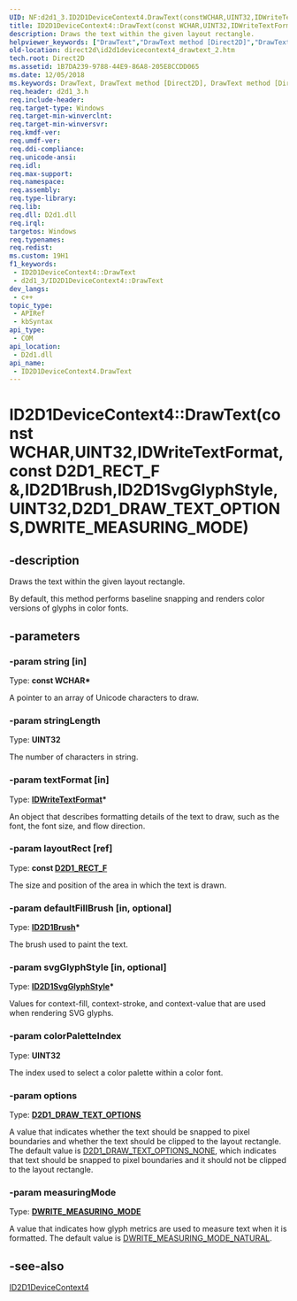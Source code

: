 ```yaml
---
UID: NF:d2d1_3.ID2D1DeviceContext4.DrawText(constWCHAR,UINT32,IDWriteTextFormat,constD2D1_RECT_F&,ID2D1Brush,ID2D1SvgGlyphStyle,UINT32,D2D1_DRAW_TEXT_OPTIONS,DWRITE_MEASURING_MODE)
title: ID2D1DeviceContext4::DrawText(const WCHAR,UINT32,IDWriteTextFormat,const D2D1_RECT_F &,ID2D1Brush,ID2D1SvgGlyphStyle,UINT32,D2D1_DRAW_TEXT_OPTIONS,DWRITE_MEASURING_MODE) (d2d1_3.h)
description: Draws the text within the given layout rectangle.
helpviewer_keywords: ["DrawText","DrawText method [Direct2D]","DrawText method [Direct2D]","ID2D1DeviceContext4 interface","ID2D1DeviceContext4 interface [Direct2D]","DrawText method","ID2D1DeviceContext4.DrawText","ID2D1DeviceContext4.DrawText(const WCHAR","UINT32","IDWriteTextFormat","const D2D1_RECT_F &","ID2D1Brush","ID2D1SvgGlyphStyle","UINT32","D2D1_DRAW_TEXT_OPTIONS","DWRITE_MEASURING_MODE)","ID2D1DeviceContext4::DrawText","ID2D1DeviceContext4::DrawText(const WCHAR","UINT32","IDWriteTextFormat","const D2D1_RECT_F &","ID2D1Brush","ID2D1SvgGlyphStyle","UINT32","D2D1_DRAW_TEXT_OPTIONS","DWRITE_MEASURING_MODE)","d2d1_3/ID2D1DeviceContext4::DrawText","direct2d.id2d1devicecontext4_drawtext_2"]
old-location: direct2d\id2d1devicecontext4_drawtext_2.htm
tech.root: Direct2D
ms.assetid: 1B7DA239-9788-44E9-86A8-205E8CCDD065
ms.date: 12/05/2018
ms.keywords: DrawText, DrawText method [Direct2D], DrawText method [Direct2D],ID2D1DeviceContext4 interface, ID2D1DeviceContext4 interface [Direct2D],DrawText method, ID2D1DeviceContext4.DrawText, ID2D1DeviceContext4.DrawText(const WCHAR,UINT32,IDWriteTextFormat,const D2D1_RECT_F &,ID2D1Brush,ID2D1SvgGlyphStyle,UINT32,D2D1_DRAW_TEXT_OPTIONS,DWRITE_MEASURING_MODE), ID2D1DeviceContext4::DrawText, ID2D1DeviceContext4::DrawText(const WCHAR,UINT32,IDWriteTextFormat,const D2D1_RECT_F &,ID2D1Brush,ID2D1SvgGlyphStyle,UINT32,D2D1_DRAW_TEXT_OPTIONS,DWRITE_MEASURING_MODE), d2d1_3/ID2D1DeviceContext4::DrawText, direct2d.id2d1devicecontext4_drawtext_2
req.header: d2d1_3.h
req.include-header: 
req.target-type: Windows
req.target-min-winverclnt: 
req.target-min-winversvr: 
req.kmdf-ver: 
req.umdf-ver: 
req.ddi-compliance: 
req.unicode-ansi: 
req.idl: 
req.max-support: 
req.namespace: 
req.assembly: 
req.type-library: 
req.lib: 
req.dll: D2d1.dll
req.irql: 
targetos: Windows
req.typenames: 
req.redist: 
ms.custom: 19H1
f1_keywords:
 - ID2D1DeviceContext4::DrawText
 - d2d1_3/ID2D1DeviceContext4::DrawText
dev_langs:
 - c++
topic_type:
 - APIRef
 - kbSyntax
api_type:
 - COM
api_location:
 - D2d1.dll
api_name:
 - ID2D1DeviceContext4.DrawText
---
```


# ID2D1DeviceContext4::DrawText(const WCHAR,UINT32,IDWriteTextFormat,const D2D1_RECT_F &,ID2D1Brush,ID2D1SvgGlyphStyle,UINT32,D2D1_DRAW_TEXT_OPTIONS,DWRITE_MEASURING_MODE)


## -description

Draws the text within the given layout rectangle.
        

By default, this method performs baseline snapping and renders color versions of glyphs in color fonts.

## -parameters

### -param string [in]

Type: <b>const WCHAR*</b>

A pointer to an array of Unicode characters to draw.

### -param stringLength

Type: <b>UINT32</b>

The number of characters in string.

### -param textFormat [in]

Type: <b><a href="https://docs.microsoft.com/windows/desktop/api/dwrite/nn-dwrite-idwritetextformat">IDWriteTextFormat</a>*</b>

An object that describes formatting details of the text to draw, such as the font, the font size, and flow direction.

### -param layoutRect [ref]

Type: <b>const <a href="https://docs.microsoft.com/windows/desktop/Direct2D/d2d1-rect-f">D2D1_RECT_F</a></b>

The size and position of the area in which the text is drawn.

### -param defaultFillBrush [in, optional]

Type: <b><a href="https://docs.microsoft.com/windows/desktop/api/d2d1/nn-d2d1-id2d1brush">ID2D1Brush</a>*</b>

The brush used to paint the text.

### -param svgGlyphStyle [in, optional]

Type: <b><a href="https://docs.microsoft.com/windows/desktop/api/d2d1_3/nn-d2d1_3-id2d1svgglyphstyle">ID2D1SvgGlyphStyle</a>*</b>

Values for context-fill, context-stroke, and context-value that are used when rendering SVG glyphs.

### -param colorPaletteIndex

Type: <b>UINT32</b>

The index used to select a color palette within a color font.

### -param options

Type: <b><a href="https://docs.microsoft.com/windows/desktop/api/d2d1/ne-d2d1-d2d1_draw_text_options">D2D1_DRAW_TEXT_OPTIONS</a></b>

A value that indicates whether the text should be snapped to pixel boundaries and whether the text should be clipped to the layout rectangle. 
          The default value is <a href="https://docs.microsoft.com/windows/desktop/api/d2d1/ne-d2d1-d2d1_draw_text_options">D2D1_DRAW_TEXT_OPTIONS_NONE</a>, 
          which indicates that text should be snapped to pixel boundaries and it should not be clipped to the layout rectangle.

### -param measuringMode

Type: <b><a href="https://docs.microsoft.com/windows/desktop/api/dcommon/ne-dcommon-dwrite_measuring_mode">DWRITE_MEASURING_MODE</a></b>

A value that indicates how glyph metrics are used to measure text when it is formatted. 
          The default value is <a href="https://docs.microsoft.com/windows/desktop/api/dcommon/ne-dcommon-dwrite_measuring_mode">DWRITE_MEASURING_MODE_NATURAL</a>.

## -see-also

<a href="https://docs.microsoft.com/windows/desktop/api/d2d1_3/nn-d2d1_3-id2d1devicecontext4">ID2D1DeviceContext4</a>

